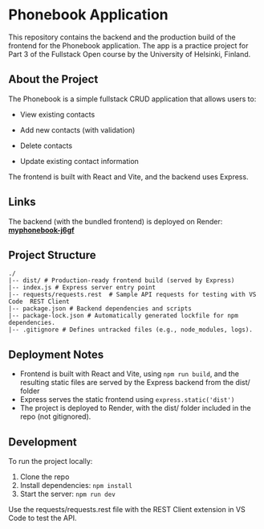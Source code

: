 # Phonebook Application

This repository contains the backend and the production build of the frontend for the Phonebook application. The app is a practice project for Part 3 of the Fullstack Open course by the University of Helsinki, Finland.

## About the Project

The Phonebook is a simple fullstack CRUD application that allows users to:

- View existing contacts

- Add new contacts (with validation)

- Delete contacts

- Update existing contact information

The frontend is built with React and Vite, and the backend uses Express.

## Links

The backend (with the bundled frontend) is deployed on Render: **[myphonebook-j6gf](https://myphonebook-j6gf.onrender.com)**

## Project Structure

```plaintext
./
|-- dist/ # Production-ready frontend build (served by Express)
|-- index.js # Express server entry point
|-- requests/requests.rest  # Sample API requests for testing with VS Code  REST Client
|-- package.json # Backend dependencies and scripts
|-- package-lock.json # Automatically generated lockfile for npm dependencies.
|-- .gitignore # Defines untracked files (e.g., node_modules, logs).
```

## Deployment Notes

- Frontend is built with React and Vite, using `npm run build`, and the resulting static files are served by the Express backend from the dist/ folder
- Express serves the static frontend using `express.static('dist')`
- The project is deployed to Render, with the dist/ folder included in the repo (not gitignored).

## Development

To run the project locally:

1. Clone the repo
2. Install dependencies:
`npm install`
3. Start the server:
`npm run dev`

Use the requests/requests.rest file with the REST Client extension in VS Code to test the API.
